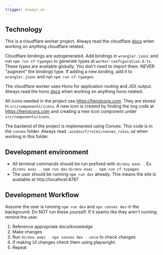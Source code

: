```yaml
---
trigger: always_on
---
```


## Technology
This is a cloudflare worker project. Always read the cloudflare [docs](docs/cloudflare-workers.md) when working on anything cloudflare related.

Cloudflare bindings are autogenerated. Add bindings in `wrangler.jsonc` and run `npm run cf-typegen` to generate types at `worker-configuration.d.ts`. These types are available globally. You don't need to import them. NEVER "augment" the bindings type. If adding a new binding, add it to `wrangler.jsonc` and run `npm run cf-typegen`.

The cloudflare worker uses Hono for application routing and JSX output. Always read the hono [docs](docs/hono.md) when working on anything hono related.

All icons needed in the project use https://heroicons.com. They are stored in `src/components/icons`. A new icon is created by finding the svg code at https://heroicons.com and creating a new icon component under `src/components/icons`.

The backend of the project is implemented using Convex. This code is in the `convex` folder. Always read `.windsurf/rules/convex_rules.md` when working in this folder.

## Development environment
* All terminal commands should be run prefixed with `direnv exec .`
  Ex. `direnv exec . npm run dev` `direnv exec . npm run cf-typegen`
* The user should be running `npm run dev` already. This means the site is available at http://localhost:8787

## Development Workflow
Assume the user is running `npm run dev` and `npx convex dev` in the background. Do NOT run these yourself. If it seems like they aren't running remind the user.

1. Reference appropriate docs/knowledge
2. Make changes
3. Run `direnv exec . npx convex dev --once` to check changes
4. If making UI changes check them using playwright.
5. Repeat
